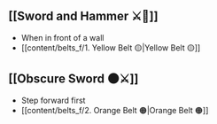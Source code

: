 ## [[Sword and Hammer ⚔️🔨]]

- When in front of a wall
- [[content/belts_f/1. Yellow Belt 🟡|Yellow Belt 🟡]]

## [[Obscure Sword 🌑⚔️]]

- Step forward first
- [[content/belts_f/2. Orange Belt 🟠|Orange Belt 🟠]]
